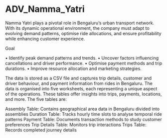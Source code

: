 # ADV_Namma_Yatri
Namma Yatri plays a pivotal role in Bengaluru’s urban transport network. With its dynamic operational environment, the company must adapt to evolving demand patterns, optimise ride allocations, and ensure profitability while enhancing customer experience. 

Goal

• Identify peak demand patterns and trends.
• Uncover factors influencing cancellations and driver performance.
• Optimise payment methods and trip durations.
• Improve resource allocation and marketing strategies.

The data is stored as a CSV file and captures trip details, customer and driver behaviour, and payment information from rides in Bengaluru. The data is organised into five worksheets, each representing a unique aspect of the operations. These tables offer insights into trips, payments, locations, and more. The five tables are:

Assembly Table: Contains geographical area data in Bengaluru divided into assemblies
Duration Table: Tracks hourly time slots to analyse temporal ride patterns
Payment Table: Documents transaction methods to study customer preferences
Trip Details Table: Monitors trip interactions
Trips Table: Records completed journey details
